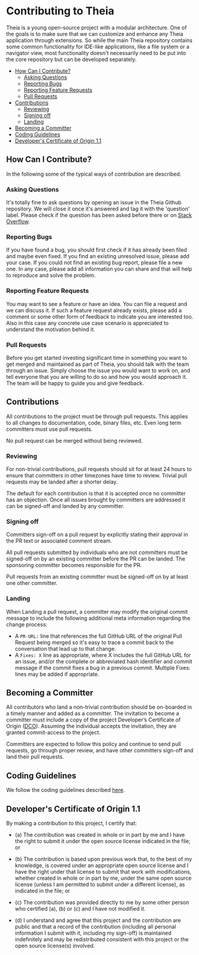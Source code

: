 # Contributing to Theia

Theia is a young open-source project with a modular architecture. One of the
goals is to make sure that we can customize and enhance any Theia application
through extensions.  So while the main Theia repository contains some common
functionality for IDE-like applications, like a file system or a navigator
view, most functionality doesn't necessarily need to be put into the core
repository but can be developed separately.

* [How Can I Contribute?](#how-can-i-contribute)
  * [Asking Questions](#asking-questions)
  * [Reporting Bugs](#reporting-bugs)
  * [Reporting Feature Requests](#reporting-feature-requests)
  * [Pull Requests](#pull-requests)
* [Contributions](#contributions)
  * [Reviewing](#reviewing)
  * [Signing off](#signing-off)
  * [Landing](#signing-off)
* [Becoming a Committer](#becoming-a-committer)
* [Coding Guidelines](#coding-guidelines)
* [Developer's Certificate of Origin 1.1](#developers-certificate-of-origin-11)

## How Can I Contribute?

In the following some of the typical ways of contribution are described.

### Asking Questions

It's totally fine to ask questions by opening an issue in the Theia Github
repository. We will close it once it's answered and tag it with the 'question'
label. Please check if the question has been asked before there or on [Stack
Overflow](https://stackoverflow.com).

### Reporting Bugs

If you have found a bug, you should first check if it has already been filed
and maybe even fixed. If you find an existing unresolved issue, please add your
case. If you could not find an existing bug report, please file a new one. In
any case, please add all information you can share and that will help to
reproduce and solve the problem.

### Reporting Feature Requests

You may want to see a feature or have an idea. You can file a request and we
can discuss it.  If such a feature request already exists, please add a comment
or some other form of feedback to indicate you are interested too. Also in this
case any concrete use case scenario is appreciated to understand the motivation
behind it.

### Pull Requests

Before you get started investing significant time in something you want to get
merged and maintained as part of Theia, you should talk with the team through
an issue. Simply choose the issue you would want to work on, and tell everyone
that you are willing to do so and how you would approach it. The team will be
happy to guide you and give feedback.

## Contributions

All contributions to the project must be through pull requests. This applies to all changes to documentation, code, binary files, etc. Even long term committers must use pull requests.

No pull request can be merged without being reviewed.

### Reviewing

For non-trivial contributions, pull requests should sit for at least 24 hours to ensure that committers in other timezones have time to review. Trivial pull requests may be landed after a shorter delay.

The default for each contribution is that it is accepted once no committer has an objection. Once all issues brought by committers are addressed it can be signed-off and landed by any committer.

### Signing off

Committers sign-off on a pull request by explicitly stating their approval in the PR text or associated comment stream.

All pull requests submitted by individuals who are not committers must be signed-off on by an existing committer before the PR can be landed. The sponsoring committer becomes responsible for the PR.

Pull requests from an existing committer must be signed-off on by at least one other committer.

### Landing

When Landing a pull request, a committer may modify the original commit message to include the following additional meta information regarding the change process:

- A `PR-URL:` line that references the full GitHub URL of the original Pull Request being merged so it's easy to trace a commit back to the conversation that lead up to that change.
- A `Fixes: X` line as appropriate, where X includes the full GitHub URL for an issue, and/or the complete or abbreviated hash identifier and commit message if the commit fixes a bug in a previous commit. Multiple Fixes: lines may be added if appropriate.

## Becoming a Committer

All contributors who land a non-trivial contribution should be on-boarded in a timely manner and added as a committer. The invitation to become a committer must include a copy of the project Developer’s Certificate of Origin ([DCO]((#developers-certificate-of-origin-11))). Assuming the individual accepts the invitation, they are granted commit-access to the project.

Committers are expected to follow this policy and continue to send pull requests, go through proper review, and have other committers sign-off and land their pull requests.

## Coding Guidelines

We follow the coding guidelines described
[here](https://github.com/theia-ide/theia/wiki/Coding-Guidelines).

## Developer's Certificate of Origin 1.1

By making a contribution to this project, I certify that:

* (a) The contribution was created in whole or in part by me and I
  have the right to submit it under the open source license
  indicated in the file; or

* (b) The contribution is based upon previous work that, to the best
  of my knowledge, is covered under an appropriate open source
  license and I have the right under that license to submit that
  work with modifications, whether created in whole or in part
  by me, under the same open source license (unless I am
  permitted to submit under a different license), as indicated
  in the file; or

* (c) The contribution was provided directly to me by some other
  person who certified (a), (b) or (c) and I have not modified
  it.

* (d) I understand and agree that this project and the contribution
  are public and that a record of the contribution (including all
  personal information I submit with it, including my sign-off) is
  maintained indefinitely and may be redistributed consistent with
  this project or the open source license(s) involved.
